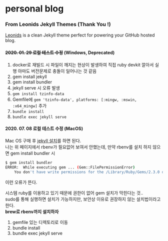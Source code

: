 # personal blog

### From Leonids Jekyll Themes (Thank You !)
[Leonids](http://renyuanz.github.io/leonids) is a clean Jekyll theme perfect for powering your GitHub hosted blog.

#### ~~2020\. 01. 29 로컬 테스트 수정~~ (Windows, Deprecated)
1. docker로 재빌드 시 파일이 깨지는 현상이 발생하여 직접 ruby devkit 깔아서 실행
    아마도 버전문제로 충돌이 일어나는 것 같음
2. gem install jekyll
3. gem install bundler
4. jekyll serve 시 오류 발생
5. `gem install tzinfo-data`
6. Gemfile에 `gem 'tzinfo-data', platforms: [:mingw, :mswin, :x64_mingw]` 추가
7. `bundle install`
8. `bundle exec jekyll serve`


#### 2020\. 07. 08 로컬 테스트 수정 (MacOS)
Mac OS 구매 후 [jekyll 설치](https://jekyllrb-ko.github.io/docs/installation/macos/)를 하면 된다.  
나는 위 페이지에서 rbenv가 필요없어 보여서 안했는데, 만약 rbenv를 설치 하지 않으면 gem install bundler 시
```bash
$ gem install bundler
ERROR:  While executing gem ... (Gem::FilePermissionError)
    You don't have write permissions for the /Library/Ruby/Gems/2.3.0 directory.
```
이런 오류가 뜬다.

시스템 ruby를 이용하고 있기 때문에 권한이 없어 gem 설치가 막힌다는 것..  
sudo를 통해 실행하면 설치가 가능하지만, 보안상 이유로 권장하지 않는 설치법이라고 한다.  
**brew로 rbenv까지 설치하자**

1. gemfile 있는 디렉토리로 이동
2. bundle install
3. bundle exec jekyll serve
